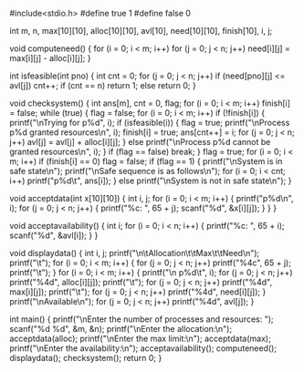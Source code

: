 #include<stdio.h>
#define true 1
#define false 0

int m, n, max[10][10], alloc[10][10], avl[10], need[10][10], finish[10], i, j;

void computeneed() {
    for (i = 0; i < m; i++)
        for (j = 0; j < n; j++)
            need[i][j] = max[i][j] - alloc[i][j];
}

int isfeasible(int pno) {
    int cnt = 0;
    for (j = 0; j < n; j++)
        if (need[pno][j] <= avl[j])
            cnt++;
    if (cnt == n)
        return 1;
    else
        return 0;
}

void checksystem() {
    int ans[m], cnt = 0, flag;
    for (i = 0; i < m; i++)
        finish[i] = false;
    while (true) {
        flag = false;
        for (i = 0; i < m; i++)
            if (!finish[i]) {
                printf("\nTrying for p%d", i);
                if (isfeasible(i)) {
                    flag = true;
                    printf("\nProcess p%d granted resources\n", i);
                    finish[i] = true;
                    ans[cnt++] = i;
                    for (j = 0; j < n; j++)
                        avl[j] = avl[j] + alloc[i][j];
                } else
                    printf("\nProcess p%d cannot be granted resources\n", i);
            }
        if (flag == false)
            break;
    }
    flag = true;
    for (i = 0; i < m; i++)
        if (finish[i] == 0)
            flag = false;
    if (flag == 1) {
        printf("\nSystem is in safe state\n");
        printf("\nSafe sequence is as follows\n");
        for (i = 0; i < cnt; i++)
            printf("p%d\t", ans[i]);
    } else
        printf("\nSystem is not in safe state\n");
}

void acceptdata(int x[10][10]) {
    int i, j;
    for (i = 0; i < m; i++) {
        printf("p%d\n", i);
        for (j = 0; j < n; j++) {
            printf("%c: ", 65 + j);
            scanf("%d", &x[i][j]);
        }
    }
}

void acceptavailability() {
    int i;
    for (i = 0; i < n; i++) {
        printf("%c: ", 65 + i);
        scanf("%d", &avl[i]);
    }
}

void displaydata() {
    int i, j;
    printf("\n\tAllocation\t\tMax\t\tNeed\n");
    printf("\t");
    for (i = 0; i < m; i++) {
        for (j = 0; j < n; j++)
            printf("%4c", 65 + j);
        printf("\t");
    }
    for (i = 0; i < m; i++) {
        printf("\n p%d\t", i);
        for (j = 0; j < n; j++)
            printf("%4d", alloc[i][j]);
        printf("\t");
        for (j = 0; j < n; j++)
            printf("%4d", max[i][j]);
        printf("\t");
        for (j = 0; j < n; j++)
            printf("%4d", need[i][j]);
    }
    printf("\nAvailable\n");
    for (j = 0; j < n; j++)
        printf("%4d", avl[j]);
}

int main() {
    printf("\nEnter the number of processes and resources: ");
    scanf("%d %d", &m, &n);
    printf("\nEnter the allocation:\n");
    acceptdata(alloc);
    printf("\nEnter the max limit:\n");
    acceptdata(max);
    printf("\nEnter the availability:\n");
    acceptavailability();
    computeneed();
    displaydata();
    checksystem();
    return 0;
}
